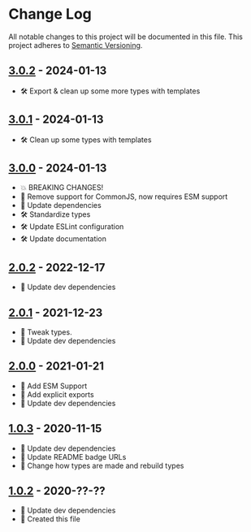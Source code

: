 # Change Log

All notable changes to this project will be documented in this file. This project adheres to [Semantic Versioning](http://semver.org/).

## [3.0.2](https://github.com/uttori/uttori-wiki/compare/v3.0.1...v3.0.2) - 2024-01-13

- 🛠 Export & clean up some more types with templates

## [3.0.1](https://github.com/uttori/uttori-wiki/compare/v3.0.0...v3.0.1) - 2024-01-13

- 🛠 Clean up some types with templates

## [3.0.0](https://github.com/uttori/uttori-wiki/compare/v2.0.1...v3.0.0) - 2024-01-13

- 💥 BREAKING CHANGES!
- 🧰 Remove support for CommonJS, now requires ESM support
- 🎁 Update dependencies
- 🛠 Standardize types
- 🛠 Update ESLint configuration
- 🛠 Update documentation

## [2.0.2](https://github.com/uttori/uttori-event-dispatcher/compare/v2.0.0...v2.0.1) - 2022-12-17

- 🎁 Update dev dependencies

## [2.0.1](https://github.com/uttori/uttori-event-dispatcher/compare/v2.0.0...v2.0.1) - 2021-12-23

- 🧰 Tweak types.
- 🎁 Update dev dependencies

## [2.0.0](https://github.com/uttori/uttori-event-dispatcher/compare/v1.0.3...v2.0.0) - 2021-01-21

- 🧰 Add ESM Support
- 🧰 Add explicit exports
- 🎁 Update dev dependencies

## [1.0.3](https://github.com/uttori/uttori-event-dispatcher/compare/v1.0.2...v1.0.3) - 2020-11-15

- 🎁 Update dev dependencies
- 🎁 Update README badge URLs
- 🧰 Change how types are made and rebuild types

## [1.0.2](https://github.com/uttori/uttori-event-dispatcher/compare/v1.4.0...v1.5.0) - 2020-??-??

- 🎁 Update dev dependencies
- 🧰 Created this file
